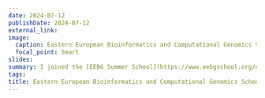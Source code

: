 ```yaml
---
date: 2024-07-12
publishDate: 2024-07-12
external_link: 
image:
  caption: Eastern European Bioinformatics and Computational Genomics School, Romania
  focal_point: Smart
slides: 
summary: I joined the [EEBG Summer School](https://www.eebgschool.org/eebg2024) to teach students from Romania, Moldova, and Ukraine about linux, programming, genomics, bioinformatics, and genomic surveillance using real-time long-read sequencing. 
tags:
title: Eastern European Bioinformatics and Computational Genomics School, Romania
---
```

